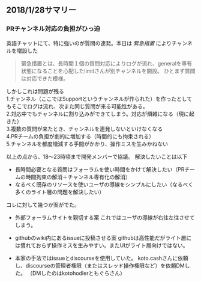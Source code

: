 
## 2018/1/28サマリー
### PRチャンネル対応の負担がひっ迫
英語チャットにて、特に強いのが質問の連発。本日は *緊急措置* によりチャンネルを増設した

>緊急措置とは、長時間１個の質問対応によりログが流れ、generalを専有状態になることを心配したlimitさんが別チャンネルを開設。
>ひとまず質問は対応できた模様。

しかしこれは問題が残る  
1.チャンネル（ここではSupportというチャンネルが作られた）を作ったとしてもそこでログは流れ、次また同じ質問が来る可能性がある。  
2.対応中でもチャンネルに割り込みができてしまう。対応が煩雑になる（現に起きた）  
3.複数の質問が来たとき、チャンネルを連発しないといけなくなる  
4.PRチームの負担が劇的に増加する（時間的にも拘束される）  
5.チャンネルを都度増減する手間がかかり、操作ミスを生みかねない  

以上の点から、18～23時頃まで開発メンバーで協議。
解決したいことは以下

- 長時間必要となる質問はフォーラムを使い時間をかけて解決したい（PRチームの時間拘束の解消＋チャンネル専有化の解消）  
- なるべく既存のリソースを使いユーザの導線をシンプルにしたい（なるべく多くのライト層の問題を解決したい）  

コレに対して幾つか案がでた。

- 外部フォーラムサイトを親切する案
これではユーザの導線が右往左往させてしまう。

- githubのwiki内にあるissueに投稿させる案
githubは高性能だがライト層には慣れておらず操作ミスを生みやすい。またUIがライト層向けではない。

- 本家の手法ではissueとdiscourseを使用していた。
koto.cashさんに依頼し、discourseの管理者権限（またはスレッド操作権限など）を依頼DMした。
（DMしたのはkotohodlerともぐらさん）


